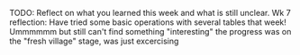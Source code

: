 TODO: Reflect on what you learned this week and what is still unclear.
Wk 7 reflection: Have tried some basic operations with several tables that week! 
Ummmmmm but still can't find something "interesting"
the progress was on the "fresh village" stage, was just excercising 